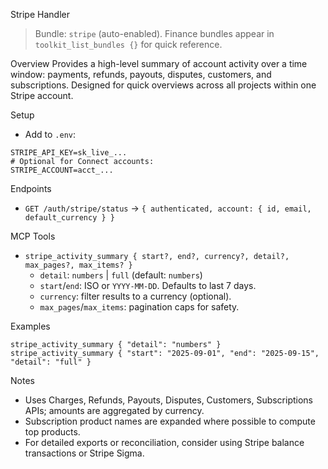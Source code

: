 Stripe Handler

> Bundle: `stripe` (auto-enabled). Finance bundles appear in `toolkit_list_bundles {}` for quick reference.

Overview
Provides a high-level summary of account activity over a time window: payments, refunds, payouts, disputes, customers, and subscriptions. Designed for quick overviews across all projects within one Stripe account.

Setup
- Add to `.env`:
```
STRIPE_API_KEY=sk_live_...
# Optional for Connect accounts:
STRIPE_ACCOUNT=acct_...
```

Endpoints
- `GET /auth/stripe/status` → `{ authenticated, account: { id, email, default_currency } }`

MCP Tools
- `stripe_activity_summary { start?, end?, currency?, detail?, max_pages?, max_items? }`
  - `detail`: `numbers` | `full` (default: `numbers`)
  - `start`/`end`: ISO or `YYYY-MM-DD`. Defaults to last 7 days.
  - `currency`: filter results to a currency (optional).
  - `max_pages`/`max_items`: pagination caps for safety.

Examples
```
stripe_activity_summary { "detail": "numbers" }
stripe_activity_summary { "start": "2025-09-01", "end": "2025-09-15", "detail": "full" }
```

Notes
- Uses Charges, Refunds, Payouts, Disputes, Customers, Subscriptions APIs; amounts are aggregated by currency.
- Subscription product names are expanded where possible to compute top products.
- For detailed exports or reconciliation, consider using Stripe balance transactions or Stripe Sigma.
